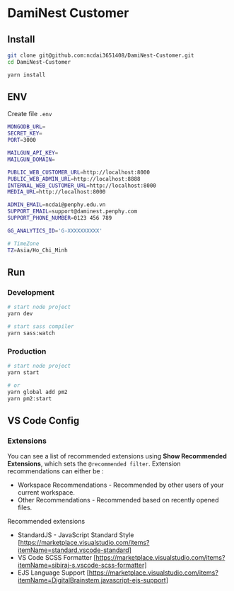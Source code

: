 # DamiNest Customer

## Install

```bash
git clone git@github.com:ncdai3651408/DamiNest-Customer.git
cd DamiNest-Customer

yarn install
```

## ENV

Create file `.env`

```bash
MONGODB_URL=
SECRET_KEY=
PORT=3000

MAILGUN_API_KEY=
MAILGUN_DOMAIN=

PUBLIC_WEB_CUSTOMER_URL=http://localhost:8000
PUBLIC_WEB_ADMIN_URL=http://localhost:8888
INTERNAL_WEB_CUSTOMER_URL=http://localhost:8000
MEDIA_URL=http://localhost:8000

ADMIN_EMAIL=ncdai@penphy.edu.vn
SUPPORT_EMAIL=support@daminest.penphy.com
SUPPORT_PHONE_NUMBER=0123 456 789

GG_ANALYTICS_ID='G-XXXXXXXXXX'

# TimeZone
TZ=Asia/Ho_Chi_Minh
```

## Run

### Development

```bash
# start node project
yarn dev

# start sass compiler
yarn sass:watch
```

### Production

```bash
# start node project
yarn start

# or
yarn global add pm2
yarn pm2:start
```

## VS Code Config

### Extensions

You can see a list of recommended extensions using **Show Recommended Extensions**, which sets the `@recommended filter`. Extension recommendations can either be :

- Workspace Recommendations - Recommended by other users of your current workspace.
- Other Recommendations - Recommended based on recently opened files.

Recommended extensions

- StandardJS - JavaScript Standard Style [https://marketplace.visualstudio.com/items?itemName=standard.vscode-standard]
- VS Code SCSS Formatter [https://marketplace.visualstudio.com/items?itemName=sibiraj-s.vscode-scss-formatter]
- EJS Language Support [https://marketplace.visualstudio.com/items?itemName=DigitalBrainstem.javascript-ejs-support]